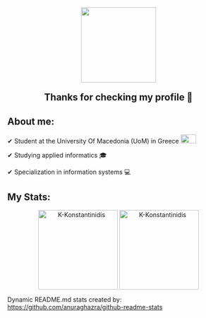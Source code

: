 <h2 align="center">
    <img src="https://media.giphy.com/media/iDbDicWr95THaVsuIF/giphy.gif" width="170px" "height="80px">
  
  Thanks for checking my profile 🤗
</h2>

<h2>About me: </h2>

<p> 
✔ Student at the University Of Macedonia (UoM) in Greece <img src="https://www.uom.gr/site/images/logos/UOMLOGOGR.png" width="35px" height="20px">

✔ Studying applied informatics 🎓 

✔ Specialization in information systems 💻 </p>

<h2>My Stats: </h2>

<p align="center"><img height="180em" src="https://github-readme-stats.vercel.app/api?username=K-Konstantinidis&hide_border=true&count_private=true&show_icons=true&theme=blue-green" alt="K-Konstantinidis" align = "center"/>
<img height="180em" src="https://github-readme-stats.vercel.app/api/top-langs?username=K-Konstantinidis&show_icons=true&locale=en&layout=compact&hide_border=true&theme=blue-green" alt="K-Konstantinidis" align = "center"/></p>

Dynamic README.md stats created by: https://github.com/anuraghazra/github-readme-stats

